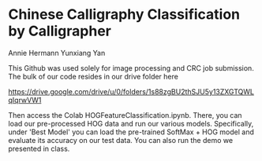 # Chinese Calligraphy Classification by Calligrapher
Annie Hermann
Yunxiang Yan

This Github was used solely for image processing and CRC job submission. The bulk of our code resides in our drive folder here  

https://drive.google.com/drive/u/0/folders/1s88zgBU2thSJU5y13ZXGTQWLqIqrwVW1  

Then access the Colab HOGFeatureClassification.ipynb.
There, you can load our pre-processed HOG data and run our various models. Specifically, under 'Best Model' you can load the pre-trained SoftMax + HOG model and evaluate its accuracy on our test data. You can also run the demo we presented in class.
